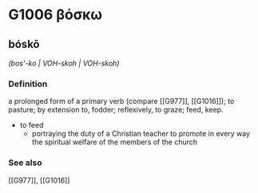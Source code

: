 # G1006 βόσκω

## bóskō

_(bos'-ko | VOH-skoh | VOH-skoh)_

### Definition

a prolonged form of a primary verb (compare [[G977]], [[G1016]]); to pasture; by extension to, fodder; reflexively, to graze; feed, keep.

- to feed
  - portraying the duty of a Christian teacher to promote in every way the spiritual welfare of the members of the church

### See also

[[G977]], [[G1016]]

